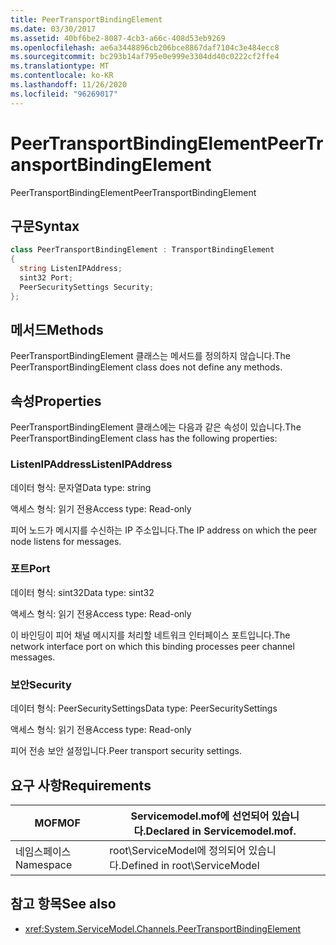 ```yaml
---
title: PeerTransportBindingElement
ms.date: 03/30/2017
ms.assetid: 40bf6be2-8087-4cb3-a66c-408d53eb9269
ms.openlocfilehash: ae6a3448896cb206bce8867daf7104c3e484ecc8
ms.sourcegitcommit: bc293b14af795e0e999e3304dd40c0222cf2ffe4
ms.translationtype: MT
ms.contentlocale: ko-KR
ms.lasthandoff: 11/26/2020
ms.locfileid: "96269017"
---
```

# <a name="peertransportbindingelement"></a><span data-ttu-id="c42c8-102">PeerTransportBindingElement</span><span class="sxs-lookup"><span data-stu-id="c42c8-102">PeerTransportBindingElement</span></span>

<span data-ttu-id="c42c8-103">PeerTransportBindingElement</span><span class="sxs-lookup"><span data-stu-id="c42c8-103">PeerTransportBindingElement</span></span>  
  
## <a name="syntax"></a><span data-ttu-id="c42c8-104">구문</span><span class="sxs-lookup"><span data-stu-id="c42c8-104">Syntax</span></span>  
  
```csharp
class PeerTransportBindingElement : TransportBindingElement  
{  
  string ListenIPAddress;  
  sint32 Port;  
  PeerSecuritySettings Security;  
};  
```  
  
## <a name="methods"></a><span data-ttu-id="c42c8-105">메서드</span><span class="sxs-lookup"><span data-stu-id="c42c8-105">Methods</span></span>  

 <span data-ttu-id="c42c8-106">PeerTransportBindingElement 클래스는 메서드를 정의하지 않습니다.</span><span class="sxs-lookup"><span data-stu-id="c42c8-106">The PeerTransportBindingElement class does not define any methods.</span></span>  
  
## <a name="properties"></a><span data-ttu-id="c42c8-107">속성</span><span class="sxs-lookup"><span data-stu-id="c42c8-107">Properties</span></span>  

 <span data-ttu-id="c42c8-108">PeerTransportBindingElement 클래스에는 다음과 같은 속성이 있습니다.</span><span class="sxs-lookup"><span data-stu-id="c42c8-108">The PeerTransportBindingElement class has the following properties:</span></span>  
  
### <a name="listenipaddress"></a><span data-ttu-id="c42c8-109">ListenIPAddress</span><span class="sxs-lookup"><span data-stu-id="c42c8-109">ListenIPAddress</span></span>  

 <span data-ttu-id="c42c8-110">데이터 형식: 문자열</span><span class="sxs-lookup"><span data-stu-id="c42c8-110">Data type: string</span></span>  
  
 <span data-ttu-id="c42c8-111">액세스 형식: 읽기 전용</span><span class="sxs-lookup"><span data-stu-id="c42c8-111">Access type: Read-only</span></span>  
  
 <span data-ttu-id="c42c8-112">피어 노드가 메시지를 수신하는 IP 주소입니다.</span><span class="sxs-lookup"><span data-stu-id="c42c8-112">The IP address on which the peer node listens for messages.</span></span>  
  
### <a name="port"></a><span data-ttu-id="c42c8-113">포트</span><span class="sxs-lookup"><span data-stu-id="c42c8-113">Port</span></span>  

 <span data-ttu-id="c42c8-114">데이터 형식: sint32</span><span class="sxs-lookup"><span data-stu-id="c42c8-114">Data type: sint32</span></span>  
  
 <span data-ttu-id="c42c8-115">액세스 형식: 읽기 전용</span><span class="sxs-lookup"><span data-stu-id="c42c8-115">Access type: Read-only</span></span>  
  
 <span data-ttu-id="c42c8-116">이 바인딩이 피어 채널 메시지를 처리할 네트워크 인터페이스 포트입니다.</span><span class="sxs-lookup"><span data-stu-id="c42c8-116">The network interface port on which this binding processes peer channel messages.</span></span>  
  
### <a name="security"></a><span data-ttu-id="c42c8-117">보안</span><span class="sxs-lookup"><span data-stu-id="c42c8-117">Security</span></span>  

 <span data-ttu-id="c42c8-118">데이터 형식: PeerSecuritySettings</span><span class="sxs-lookup"><span data-stu-id="c42c8-118">Data type: PeerSecuritySettings</span></span>  
  
 <span data-ttu-id="c42c8-119">액세스 형식: 읽기 전용</span><span class="sxs-lookup"><span data-stu-id="c42c8-119">Access type: Read-only</span></span>  
  
 <span data-ttu-id="c42c8-120">피어 전송 보안 설정입니다.</span><span class="sxs-lookup"><span data-stu-id="c42c8-120">Peer transport security settings.</span></span>  
  
## <a name="requirements"></a><span data-ttu-id="c42c8-121">요구 사항</span><span class="sxs-lookup"><span data-stu-id="c42c8-121">Requirements</span></span>  
  
|<span data-ttu-id="c42c8-122">MOF</span><span class="sxs-lookup"><span data-stu-id="c42c8-122">MOF</span></span>|<span data-ttu-id="c42c8-123">Servicemodel.mof에 선언되어 있습니다.</span><span class="sxs-lookup"><span data-stu-id="c42c8-123">Declared in Servicemodel.mof.</span></span>|  
|---------|-----------------------------------|  
|<span data-ttu-id="c42c8-124">네임스페이스</span><span class="sxs-lookup"><span data-stu-id="c42c8-124">Namespace</span></span>|<span data-ttu-id="c42c8-125">root\ServiceModel에 정의되어 있습니다.</span><span class="sxs-lookup"><span data-stu-id="c42c8-125">Defined in root\ServiceModel</span></span>|  
  
## <a name="see-also"></a><span data-ttu-id="c42c8-126">참고 항목</span><span class="sxs-lookup"><span data-stu-id="c42c8-126">See also</span></span>

- <xref:System.ServiceModel.Channels.PeerTransportBindingElement>
